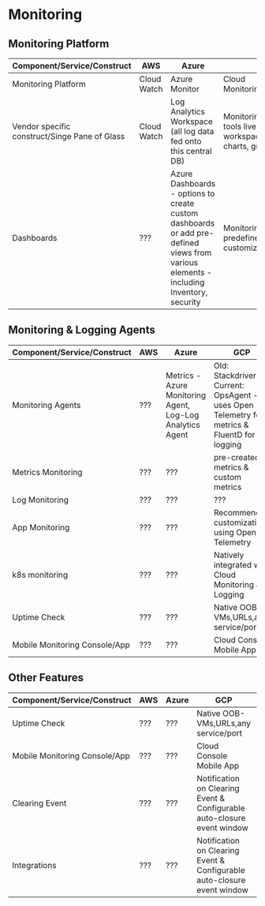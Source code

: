 # Monitoring

## Monitoring Platform



| Component/Service/Construct| AWS | Azure | GCP | IBM |
|----------------------------|-----|-------|-----|-----|
| Monitoring Platform | Cloud Watch| Azure Monitor | Cloud Monitoring(OldName:Stackdriver) | ???|
| Vendor specific construct/Singe Pane of Glass | Cloud Watch| Log Analytics Workspace (all log data fed onto this central DB) | Monitoring Workspace - All Mon. tools live in this space. Within workspace Metrics are viewed in charts, grouped in dashboards | ???|
| Dashboards| ??? | Azure Dashboards - options to create custom dashboards or add pre-defined views from various elements - including Inventory, security | Monitoring Workspace-has predefined dashboards, can be customized | ???|


## Monitoring & Logging Agents

| Component/Service/Construct| AWS | Azure | GCP | IBM |
|----------------------------|-----|-------|-----|-----|
| Monitoring Agents| ??? | Metrics - Azure Monitoring Agent, Log-Log Analytics Agent | Old: Stackdriver, Current: OpsAgent - uses Open Telemetry for metrics &  FluentD for logging| ???|
| Metrics Monitoring| ??? | ??? | pre-created metrics & custom metrics | ???|
| Log Monitoring| ??? | ??? | ??? | ???|
| App Monitoring| ??? | ??? | Recommended customization using Open Telemetry | ???|
| k8s monitoring| ??? | ??? | Natively integrated with Cloud Monitoring & Logging | ???|
| Uptime Check| ??? | ??? | Native OOB-VMs,URLs,any service/port  | ???|
| Mobile Monitoring Console/App| ??? | ??? | Cloud Console Mobile App | ???|


## Other Features
   

| Component/Service/Construct| AWS | Azure | GCP | IBM |
|----------------------------|-----|-------|-----|-----|
| Uptime Check| ??? | ??? | Native OOB-VMs,URLs,any service/port  | ???|
| Mobile Monitoring Console/App| ??? | ??? | Cloud Console Mobile App | ???|
| Clearing Event| ??? | ??? | Notification on Clearing Event & Configurable auto-closure event window | ???|
| Integrations| ??? | ??? | Notification on Clearing Event & Configurable auto-closure event window | ???|

